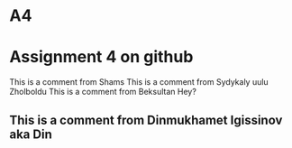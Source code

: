 # A4
# Assignment 4 on github
This is a comment from Shams
This is a comment from Sydykaly uulu Zholboldu
This is a comment from Beksultan
Hey?
## This is a comment from Dinmukhamet Igissinov aka Din
